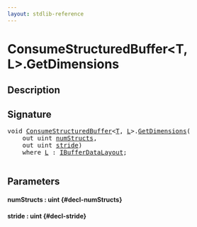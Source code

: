 ```yaml
---
layout: stdlib-reference
---
```


# ConsumeStructuredBuffer\<T, L\>\.GetDimensions

## Description





## Signature 

<pre>
void <a href="/stdlib-reference/types/ConsumeStructuredBuffer/index" class="code_type">ConsumeStructuredBuffer</a>&lt;<a href="/stdlib-reference/types/ConsumeStructuredBuffer/index#typeparam-T" class="code_type">T</a>, <a href="/stdlib-reference/types/ConsumeStructuredBuffer/index#typeparam-L" class="code_type">L</a>&gt;.<a href="/stdlib-reference/types/ConsumeStructuredBuffer/GetDimensions">GetDimensions</a>(
    out uint <a href="/stdlib-reference/types/ConsumeStructuredBuffer/GetDimensions#decl-numStructs" class="code_param">numStructs</a>,
    out uint <a href="/stdlib-reference/types/ConsumeStructuredBuffer/GetDimensions#decl-stride" class="code_param">stride</a>)
    <span class='code_keyword'>where</span> <a href="/stdlib-reference/types/ConsumeStructuredBuffer/index#typeparam-L" class="code_type">L</a> : <a href="/stdlib-reference/interfaces/IBufferDataLayout/index">IBufferDataLayout</a>;

</pre>

## Parameters

#### numStructs  : uint {#decl-numStructs}
#### stride  : uint {#decl-stride}

